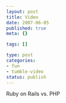 ```yaml
--- 
layout: post
title: Video
date: 2007-06-05
published: true
meta: {}

tags: []

type: post
categories: 
- fun
- tumble-video
status: publish
---
```



Ruby on Rails vs. PHP

